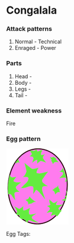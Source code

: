 # Congalala

### Attack patterns
1. Normal - Technical
2. Enraged - Power

### Parts
1. Head - 
2. Body - 
3. Legs - 
4. Tail - 

### Element weakness
Fire 

### Egg pattern
![image info](../assets/congalala.png)

Egg Tags: 